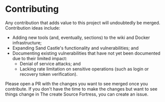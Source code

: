 # Contributing

Any contribution that adds value to this project will undoubtedly be merged. Contribution ideas include:

- Adding new tools (and, eventually, sections) to the wiki and Docker infrastructure;
- Expanding Sand Castle's functionality and vulnerabilities; and
- Documenting existing vulnerabilities that have not yet been documented due to their limited impact:
  - Denial of service attacks; and
  - Lacking rate limitation on sensitive operations (such as login or recovery token verification).

Please open a PR with the changes you want to see merged once you contribute. If you don't have the time to make the changes but want to see things change in The create Source Fortress, you can create an issue.
